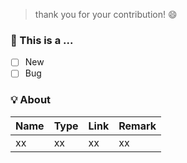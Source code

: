 > thank you for your contribution! 😄

### 🤔 This is a ...

- [ ] New
- [ ] Bug

### 💡 About

| Name | Type | Link | Remark |
| ---- | ---- | ---- | ------ |
| xx   | xx   | xx   | xx     |
